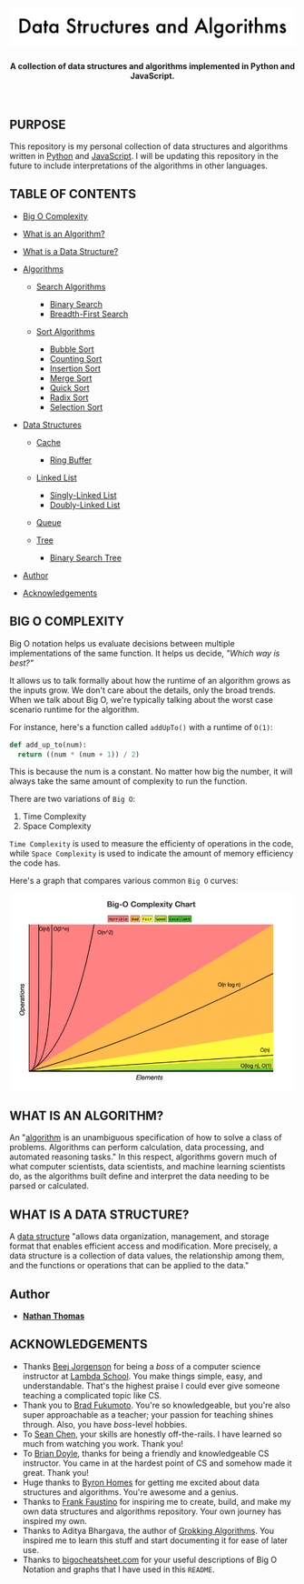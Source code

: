 <h1 align="center"><img src="assets/readme_header.png" /></h1>
<h4 align="center">A collection of data structures and algorithms implemented in Python and JavaScript.</h4>
<br>

## PURPOSE

This repository is my personal collection of data structures and algorithms written in [Python](https://www.python.org/) and [JavaScript](https://www.ecma-international.org/). I will be updating this repository in the future to include interpretations of the algorithms in other languages.

## TABLE OF CONTENTS

- [Big O Complexity](#big-o-complexity)
- [What is an Algorithm?](#what-is-an-algorithm)
- [What is a Data Structure?](#what-is-a-data-structure)
- [Algorithms](algorithms/)

  - [Search Algorithms](algorithms/search_algorithms)

    - [Binary Search](algorithms/search_algorithms/binary_search)
    - [Breadth-First Search](algorithms/search_algorithms/breadth_first_search)

  - [Sort Algorithms](algorithms/sort_algorithms)
    - [Bubble Sort](algorithms/sort_algorithms/bubble_sort)
    - [Counting Sort](algorithms/sort_algorithms/counting_sort)
    - [Insertion Sort](algorithms/sort_algorithms/insertion_sort)
    - [Merge Sort](algorithms/sort_algorithms/merge_sort)
    - [Quick Sort](algorithms/sort_algorithms/quick_sort)
    - [Radix Sort](algorithms/sort_algorithms/radix_sort)
    - [Selection Sort](algorithms/sort_algorithms/selection_sort)

- [Data Structures](data_structures)

  - [Cache](data_structures/cache)

    - [Ring Buffer](cache/ring_buffer)

  - [Linked List](data_structures/linked_list)

    - [Singly-Linked List](data_structures/linked_list/singly_linked_list)
    - [Doubly-Linked List](data_structures/linked_list/doubly_linked_list)

  - [Queue](queue)

  - [Tree](data_structures/tree)

    - [Binary Search Tree](data_structures/tree/binary_search_tree)

- [Author](#author)
- [Acknowledgements](#acknowledgements)

## BIG O COMPLEXITY

Big O notation helps us evaluate decisions between multiple implementations of the same function. It helps us decide, _"Which way is best?"_

It allows us to talk formally about how the runtime of an algorithm grows as the inputs grow. We don't care about the details, only the broad trends. When we talk about Big O, we're typically talking about the worst case scenario runtime for the algorithm.

For instance, here's a function called `addUpTo()` with a runtime of `O(1)`:

```py
def add_up_to(num):
  return ((num * (num + 1)) / 2)
```

This is because the num is a constant. No matter how big the number, it will always take the same amount of complexity to run the function.

There are two variations of `Big O`:

1. Time Complexity
2. Space Complexity

`Time Complexity` is used to measure the efficienty of operations in the code, while `Space Complexity` is used to indicate the amount of memory efficiency the code has.

Here's a graph that compares various common `Big O` curves:

<div align="center"><img alt="Big O Notation chart" src="./assets/big_o_complexity_chart.png"/></div>

## WHAT IS AN ALGORITHM?

An "[algorithm](https://en.wikipedia.org/wiki/Algorithm) is an unambiguous specification of how to solve a class of problems. Algorithms can perform calculation, data processing, and automated reasoning tasks." In this respect, algorithms govern much of what computer scientists, data scientists, and machine learning scientists do, as the algorithms built define and interpret the data needing to be parsed or calculated.

## WHAT IS A DATA STRUCTURE?

A [data structure](https://en.wikipedia.org/wiki/Data_structure) "allows data organization, management, and storage format that enables efficient access and modification. More precisely, a data structure is a collection of data values, the relationship among them, and the functions or operations that can be applied to the data."

## Author

- [**Nathan Thomas**](https://github.com/nwthomas)

## ACKNOWLEDGEMENTS

- Thanks [Beej Jorgenson](https://github.com/beejjorgensen) for being a _boss_ of a computer science instructor at [Lambda School](https://lambdaschool.com/). You make things simple, easy, and understandable. That's the highest praise I could ever give someone teaching a complicated topic like CS.
- Thank you to [Brad Fukumoto](https://github.com/br80). You're so knowledgeable, but you're also super approachable as a teacher; your passion for teaching shines through. Also, you have _boss_-level hobbies.
- To [Sean Chen](https://github.com/seanchen1991), your skills are honestly off-the-rails. I have learned so much from watching you work. Thank you!
- To [Brian Doyle](https://github.com/briandoyle81), thanks for being a friendly and knowledgeable CS instructor. You came in at the hardest point of CS and somehow made it great. Thank you!
- Huge thanks to [Byron Homes](https://github.com/byronholmes2018) for getting me excited about data structures and algorithms. You're awesome and a genius.
- Thanks to [Frank Faustino](https://github.com/frankfaustino) for inspiring me to create, build, and make my own data structures and algorithms repository. Your own journey has inspired my own.
- Thanks to Aditya Bhargava, the author of [Grokking Algorithms](https://smile.amazon.com/Grokking-Algorithms-illustrated-programmers-curious/dp/1617292230/ref=sr_1_2?ie=UTF8&qid=1544921791&sr=8-2&keywords=grokking+algorithm). You inspired me to learn this stuff and start documenting it for ease of later use.
- Thanks to [bigocheatsheet.com](https://www.bigocheatsheet.com/) for your useful descriptions of Big O Notation and graphs that I have used in this `README`.
